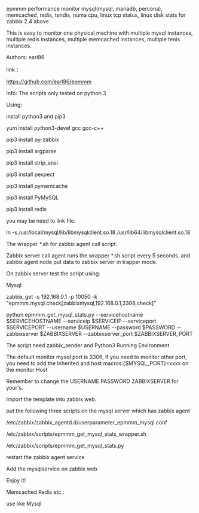 epmmm performance monitor mysql(mysql, mariadb, percona), memcached, redis, tendis, numa cpu, linux tcp status, linux disk stats for zabbix 2.4 above

This is easy to monitor one physical machine with multiple mysql instances, multiple redis instances, multiple memcached instances, multiple tenis instances.

Authors: earl86

link：

https://github.com/earl86/epmmm

Info: The scripts only tested on python 3


Using:

install python3 and pip3

yum install python3-devel gcc gcc-c++

pip3 install py-zabbix

pip3 install argparse

pip3 install strip_ansi

pip3 install pexpect

pip3 install pymemcache

pip3 install PyMySQL

pip3 install redis

you may be need to link file:

ln -s /usr/local/mysql/lib/libmysqlclient.so.18 /usr/lib64/libmysqlclient.so.18


The wrapper *.sh for zabbix agent call script.

Zabbix server call agent runs the wrapper *.sh script every 5 seconds. and zabbix agent node put data to zabbix server in trapper mode.


On zabbix server test the script using:

Mysql:

zabbix_get -s 192.168.0.1 -p 10050 -k "epmmm.mysql.check[zabbixmysql,192.168.0.1,3306,check]"

python epmmm_get_mysql_stats.py --servicehostname $SERVICEHOSTNAME --serviceip $SERVICEIP --serviceport $SERVICEPORT --username $USERNAME --password $PASSWORD --zabbixserver $ZABBIXSERVER --zabbixserver_port $ZABBIXSERVER_PORT

The script need zabbix_sender and Python3 Running Environment

The default monitor mysql port is 3306, if you need to monitor other port, you need to add the Inherited and host macros:{$MYSQL_PORT}=xxxx on the monitor Host

Remember to change the USERNAME PASSWORD ZABBIXSERVER for your's.

Import the template into zabbix web.

put the following three scripts on the mysql server which has zabbix agent

/etc/zabbix/zabbix_agentd.d/userparameter_epmmm_mysql.conf

/etc/zabbix/scripts/epmmm_get_mysql_stats_wrapper.sh

/etc/zabbix/scripts/epmmm_get_mysql_stats.py

restart the zabbix agent service

Add the mysqlservice on zabbix web 

Enjoy it!


Memcached Redis etc.:

use like Mysql 


